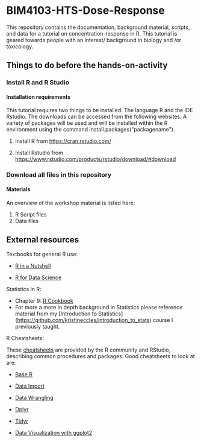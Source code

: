# BIM4103-HTS-Dose-Response

This repository contains the documentation, background material, scripts, and data for a tutorial on concentration-response in R. This tutorial is geared towards people with an interest/ background in biology and /or toxicology.

## Things to do before the hands-on-activity
### Install R and R Studio
#### Installation requirements

This tutorial requires two things to be installed: The language R and the IDE Rstudio. The downloads can be accessed from the following websites. A variety of packages will be used and will be installed within the R environment using the command install.packages("packagename").

1. Install R from https://cran.rstudio.com/

2. Install Rstudio from https://www.rstudio.com/products/rstudio/download/#download

### Download all files in this repository 

#### Materials

An overview of the workshop material is listed here:

1. R Script files
2. Data files

## External resources
Textbooks for general R use:

- [R in a Nutshell](http://guianaplants.stir.ac.uk/seminar/resources/R_in_a_Nutshell_Second_Edition.pdf)

- [R for Data Science](https://r4ds.had.co.nz/transform.html)

Statistics in R:
- Chapter 9: [R Cookbook](http://www.bagualu.net/wordpress/wp-content/uploads/2015/10/R_Cookbook.pdf)
- For more a more in depth background in Statistics please reference material from my [Introduction to Statistics] (https://github.com/kristineccles/introduction_to_stats) course I previously taught. 

R Cheatsheets:

These [cheatsheets](https://rstudio.com/resources/cheatsheets/) are provided by the R community and RStudio, describing common procedures and packages. Good cheatsheets to look at are: 

- [Base R](http://github.com/rstudio/cheatsheets/raw/master/base-r.pdf)

- [Data Import](https://github.com/rstudio/cheatsheets/raw/master/data-import.pdf)

- [Data Wrangling](https://www.rstudio.com/wp-content/uploads/2015/02/data-wrangling-cheatsheet.pdf)
- [Dplyr](https://nyu-cdsc.github.io/learningr/assets/data-transformation.pdf)
- [Tidyr](https://rstudio.github.io/cheatsheets/tidyr.pdf)

- [Data Visualization with ggplot2](https://github.com/rstudio/cheatsheets/raw/master/data-visualization-2.1.pdf)
